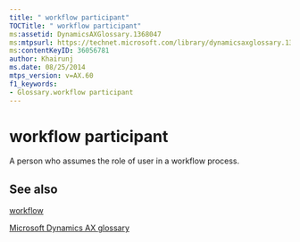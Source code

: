 ```yaml
---
title: " workflow participant"
TOCTitle: " workflow participant"
ms:assetid: DynamicsAXGlossary.1368047
ms:mtpsurl: https://technet.microsoft.com/library/dynamicsaxglossary.1368047(v=AX.60)
ms:contentKeyID: 36056781
author: Khairunj
ms.date: 08/25/2014
mtps_version: v=AX.60
f1_keywords:
- Glossary.workflow participant
---
```


# workflow participant

A person who assumes the role of user in a workflow process.

## See also

[workflow](workflow.md)

[Microsoft Dynamics AX glossary](glossary/microsoft-dynamics-ax-glossary.md)

  


